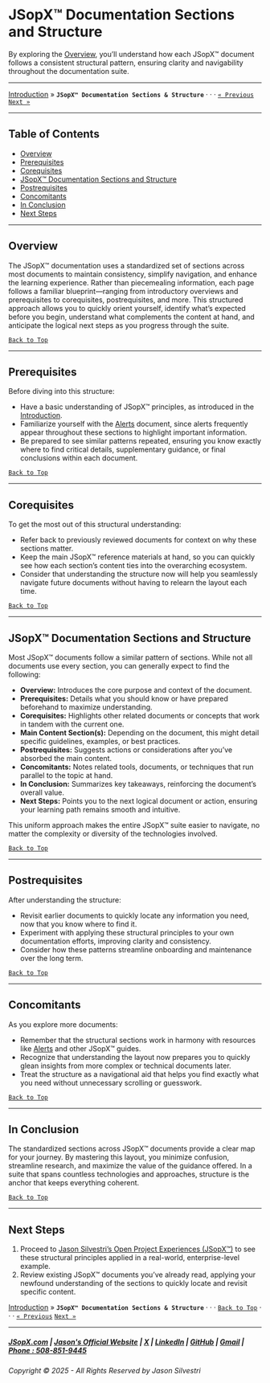 # JSopX™ Documentation Sections and Structure

By exploring the [Overview](#overview), you’ll understand how each JSopX™ document follows a consistent structural pattern, ensuring clarity and navigability throughout the documentation suite.

---

[Introduction](./Introduction.md) » **`JSopX™ Documentation Sections & Structure`** · · · [`« Previous`](./Alerts.md) [`Next »`](./JasonSilvestriOpenProjectExperiences.md)

---

## Table of Contents

- [Overview](#overview)
- [Prerequisites](#prerequisites)
- [Corequisites](#corequisites)
- [JSopX™ Documentation Sections and Structure](#jsopx-documentation-sections-and-structure)
- [Postrequisites](#postrequisites)
- [Concomitants](#concomitants)
- [In Conclusion](#in-conclusion)
- [Next Steps](#next-steps)

---

## **Overview**  
The JSopX™ documentation uses a standardized set of sections across most documents to maintain consistency, simplify navigation, and enhance the learning experience. Rather than piecemealing information, each page follows a familiar blueprint—ranging from introductory overviews and prerequisites to corequisites, postrequisites, and more. This structured approach allows you to quickly orient yourself, identify what’s expected before you begin, understand what complements the content at hand, and anticipate the logical next steps as you progress through the suite.

[`Back to Top`](#table-of-contents)

---

## **Prerequisites**  
Before diving into this structure:
- Have a basic understanding of JSopX™ principles, as introduced in the [Introduction](./Introduction.md).
- Familiarize yourself with the [Alerts](./Alerts.md) document, since alerts frequently appear throughout these sections to highlight important information.
- Be prepared to see similar patterns repeated, ensuring you know exactly where to find critical details, supplementary guidance, or final conclusions within each document.

[`Back to Top`](#table-of-contents)

---

## **Corequisites**  
To get the most out of this structural understanding:
- Refer back to previously reviewed documents for context on why these sections matter.
- Keep the main JSopX™ reference materials at hand, so you can quickly see how each section’s content ties into the overarching ecosystem.
- Consider that understanding the structure now will help you seamlessly navigate future documents without having to relearn the layout each time.

[`Back to Top`](#table-of-contents)

---

## **JSopX™ Documentation Sections and Structure**  
Most JSopX™ documents follow a similar pattern of sections. While not all documents use every section, you can generally expect to find the following:

- **Overview:** Introduces the core purpose and context of the document.
- **Prerequisites:** Details what you should know or have prepared beforehand to maximize understanding.
- **Corequisites:** Highlights other related documents or concepts that work in tandem with the current one.
- **Main Content Section(s):** Depending on the document, this might detail specific guidelines, examples, or best practices.
- **Postrequisites:** Suggests actions or considerations after you’ve absorbed the main content.
- **Concomitants:** Notes related tools, documents, or techniques that run parallel to the topic at hand.
- **In Conclusion:** Summarizes key takeaways, reinforcing the document’s overall value.
- **Next Steps:** Points you to the next logical document or action, ensuring your learning path remains smooth and intuitive.

This uniform approach makes the entire JSopX™ suite easier to navigate, no matter the complexity or diversity of the technologies involved.

[`Back to Top`](#table-of-contents)

---

## **Postrequisites**  
After understanding the structure:
- Revisit earlier documents to quickly locate any information you need, now that you know where to find it.
- Experiment with applying these structural principles to your own documentation efforts, improving clarity and consistency.
- Consider how these patterns streamline onboarding and maintenance over the long term.

[`Back to Top`](#table-of-contents) 

---

## **Concomitants**  
As you explore more documents:
- Remember that the structural sections work in harmony with resources like [Alerts](./Alerts.md) and other JSopX™ guides.
- Recognize that understanding the layout now prepares you to quickly glean insights from more complex or technical documents later.
- Treat the structure as a navigational aid that helps you find exactly what you need without unnecessary scrolling or guesswork.

[`Back to Top`](#table-of-contents) 

---

## **In Conclusion**  
The standardized sections across JSopX™ documents provide a clear map for your journey. By mastering this layout, you minimize confusion, streamline research, and maximize the value of the guidance offered. In a suite that spans countless technologies and approaches, structure is the anchor that keeps everything coherent.

[`Back to Top`](#table-of-contents) 

---

## **Next Steps**  
1. Proceed to [Jason Silvestri’s Open Project Experiences (JSopX™)](./JasonSilvestriOpenProjectExperiences.md) to see these structural principles applied in a real-world, enterprise-level example.
2. Review existing JSopX™ documents you’ve already read, applying your newfound understanding of the sections to quickly locate and revisit specific content.

[Introduction](./Introduction.md) » **`JSopX™ Documentation Sections & Structure`** · · · [`Back to Top`](#table-of-contents) · · · [`« Previous`](./Alerts.md) [`Next »`](./JasonSilvestriOpenProjectExperiences.md)

---

##### [JSopX.com](https://www.jsopx.com/) | [Jason's Official Website](https://www.jsilvestri.com/) | [X](https://www.x.com/JasonSilvestri) | [LinkedIn](http://www.linkedin.com/in/JasonSilvestri) | [GitHub](https://github.com/JasonSilvestri) | [Gmail](mailto:therealjasonsilvestri@gmail.com) | [Phone : 508-851-9445](phoneto:508-851-9445)

###### Copyright © 2025 - All Rights Reserved by Jason Silvestri
